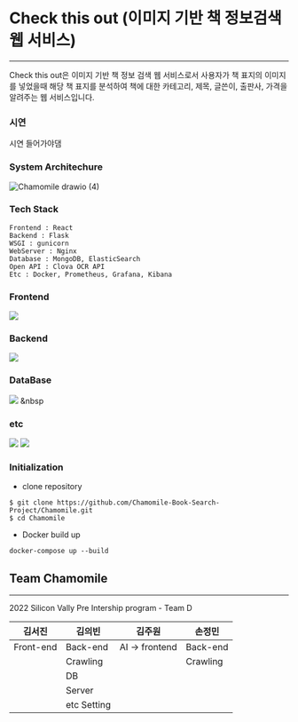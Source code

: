 # Check this out (이미지 기반 책 정보검색 웹 서비스) 
----------------
Check this out은 이미지 기반 책 정보 검색 웹 서비스로서 사용자가 책 표지의 이미지를 넣었을때 해당 책 표지를 분석하여 책에 대한 카테고리, 제목, 글쓴이, 출판사, 가격을 알려주는 웹 서비스입니다.

### 시연
시연 들어가야댐 


### System Architechure
![Chamomile drawio (4)](https://user-images.githubusercontent.com/76832303/154666423-e402d5f6-4f3a-4ea7-bd74-204571d3a696.png)

### Tech Stack 
~~~~~~~~~~~~~~~~~~~~~~
Frontend : React
Backend : Flask 
WSGI : gunicorn 
WebServer : Nginx
Database : MongoDB, ElasticSearch 
Open API : Clova OCR API 
Etc : Docker, Prometheus, Grafana, Kibana
~~~~~~~~~~~~~~~~~~~~~~
### Frontend 
<img src="https://img.shields.io/badge/react-61DAFB?style=for-the-badge&logo=react&logoColor=black">

### Backend
<img src="https://img.shields.io/badge/flask-000000?style=for-the-badge&logo=flask&logoColor=white">

### DataBase 
<img src="https://img.shields.io/badge/MongoDB-47A248?style=flat-square&logo=MongoDB&logoColor=white"/></a> &nbsp 

### etc 
<img src="https://img.shields.io/badge/github-181717?style=for-the-badge&logo=github&logoColor=white">
<img src="https://img.shields.io/badge/Docker-2496ED?style=flat&logo=Docker&logoColor=white"/> 

### Initialization

- clone repository

~~~~~~~~~~
$ git clone https://github.com/Chamomile-Book-Search-Project/Chamomile.git
$ cd Chamomile
~~~~~~~~~~~~

- Docker build up 

~~~~~~~~~~~~~~~~~~~~~~~~~~~~~~~
docker-compose up --build
~~~~~~~~~~~~~~~~~~~~~~~~~~~~~~~

## Team Chamomile
-----------------
2022 Silicon Vally Pre Intership program - Team D 

                              

|          김서진          |         김의빈           |          김주원           |          손정민         |
| ------------------------| ------------------------ | ------------------------ | ------------------------|  
|        Front-end        |        Back-end          |       AI -> frontend     |         Back-end        |
|                         |        Crawling          |                          |         Crawling        |
|                         |            DB            |                          |                         |                     |                         |                          |                          |                         |  
|                         |          Server          |                          |                         | 
|                         |       etc Setting        |                          |                         | 
